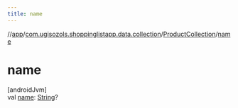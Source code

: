 ```yaml
---
title: name
---
```

//[app](../../../index.html)/[com.ugisozols.shoppinglistapp.data.collection](../index.html)/[ProductCollection](index.html)/[name](name.html)



# name



[androidJvm]\
val [name](name.html): [String](https://kotlinlang.org/api/latest/jvm/stdlib/kotlin/-string/index.html)?




